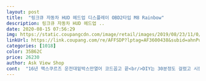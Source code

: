 ```yaml
---
layout: post 
title:  "링크큐 자동차 HUD 헤드업 디스플레이 OBD2타입 M8 Rainbow" 
description: 링크큐 자동차 HUD 헤드업 ..
date: 2020-08-15 07:56:29 
img: https://static.coupangcdn.com/image/retail/images/2019/08/23/11/0/9b509206-1924-4046-a6fb-0f4c465e17b6.jpg 
linkUrl: https://link.coupang.com/re/AFFSDP?lptag=AF3600438&subid=ahnPublicAsk&pageKey=204934193&itemId=602924349&vendorItemId=5274306437&traceid=V0-113-5c95b4de65f7a8dc 
categories: [1018] 
color: 35B62C 
price: 26230 
author: Ask View Shop 
cont:  "16년 맥스쿠르즈 운전대밑박스만열어 코드꼽고 끝<br/>DIY는 30분정도 걸렸고 시동 후 배터리전압 보여주는거 좋고요<br/>개인적으로 화려하고 정보 많은건 운전에 방해가 되서<br/>깔끔하고 속도만 잘 보이는 제품으로 선택했네요.<br/><br/>부팅속도좋고 속도 오차거의없고 스크린에 파란불빛있는거없는거<br/>선택가능하니 좋으네요 반사판없어도 잘보입니다 반응속도굿<br/>오차거의없고 설치하기 너무쉬움<br/>제 차가 08년식 뉴스포티지 입니다.<br/> 운전석 하단에 검정색 OBD 단자에 케이블선 연결후 본체랑 연결하면 바로 전원 들어오구요.<br/> 설치도 쉽고 시인성이 좋네요.<br/> 계기판 속도랑은 얼추 맞는것 같구요.<br/>.<br/> 앞으로는 운전중 속도 위반 신경쓰느라 계기판 본다고 시선을 아래로 내려다 보지 않아도 될껏 같습니다.<br/> 가성비 좋아요.<br/>ㅎ<br/>조금 더 써봐야 알겠지만 일단은 만족합니다.<br/><br/>" 
---
```

